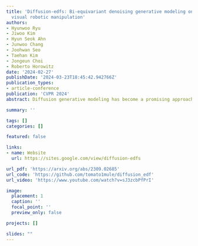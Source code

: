 ```yaml
---
title: 'Diffusion-edfs: Bi-equivariant denoising generative modeling on se (3) for
  visual robotic manipulation'
authors:
- Hyunwoo Ryu
- Jiwoo Kim
- Hyun Seok Ahn
- Junwoo Chang
- Joohwan Seo
- Taehan Kim
- Jongeun Choi
- Roberto Horowitz
date: '2024-02-27'
publishDate: '2024-03-23T18:45:42.942766Z'
publication_types:
- article-conference
publication: 'CVPR 2024'
abstract: Diffusion generative modeling has become a promising approach for learning robotic manipulation tasks from stochastic human demonstrations. In this paper, we present Diffusion-EDFs, a novel SE(3)-equivariant diffusion-based approach for visual robotic manipulation tasks. We show that our proposed method achieves remarkable data efficiency, requiring only 5 to 10 human demonstrations for effective end-to-end training in less than an hour. Furthermore, our benchmark experiments demonstrate that our approach has superior generalizability and robustness compared to state-of-the-art methods. Lastly, we validate our methods with real hardware experiments.

summary: ''

tags: []
categories: []

featured: false

links:
- name: Website
  url: https://sites.google.com/view/diffusion-edfs

url_pdf: 'https://arxiv.org/abs/2309.02685'
url_code: 'https://github.com/tomato1mule/diffusion_edf'
url_video: 'https://www.youtube.com/watch?v=sJ3zcbPfPrI'

image:
  placement: 1
  caption: ''
  focal_point: ''
  preview_only: false

projects: []

slides: ""
---
```


